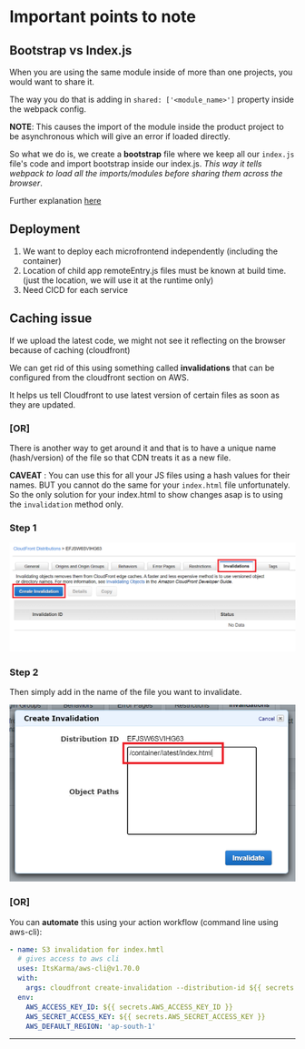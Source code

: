 # Important points to note

## Bootstrap vs Index.js

When you are using the same module inside of more than one projects, you would want to share it.

The way you do that is adding in `shared: ['<module_name>']` property inside the webpack config.

**NOTE**: This causes the import of the module inside the product project to be asynchronous which will give an error if loaded directly.

So what we do is, we create a **bootstrap** file where we keep all our `index.js` file's code and import bootstrap inside our index.js. _This way it tells webpack to load all the imports/modules before sharing them across the browser_.

Further explanation <a href="https://webpack.js.org/concepts/module-federation/">here</a>

## Deployment

1. We want to deploy each microfrontend independently (including the container)
2. Location of child app remoteEntry.js files must be known at build time. (just the location, we will use it at the runtime only)
3. Need CICD for each service

## Caching issue

If we upload the latest code, we might not see it reflecting on the browser because of caching (cloudfront)

We can get rid of this using something called **invalidations** that can be configured from the cloudfront section on AWS.

It helps us tell Cloudfront to use latest version of certain files as soon as they are updated.

### [OR]

There is another way to get around it and that is to have a unique name (hash/version) of the file so that CDN treats it as a new file.

**CAVEAT** : You can use this for all your JS files using a hash values for their names. BUT you cannot do the same for your `index.html` file unfortunately. So the only solution for your index.html to show changes asap is to using the `invalidation` method only.

### Step 1

<p align="center"><img src="https://github.com/karankumarshreds/mfe/blob/master/diagrams/invalidation1.png" width="750"/></p>

### Step 2

Then simply add in the name of the file you want to invalidate.

<p align="center"><img src="https://github.com/karankumarshreds/mfe/blob/master/diagrams/invalidation2.png" width="600"/></p>

### [OR]

You can **automate** this using your action workflow (command line using aws-cli):

```yaml
- name: S3 invalidation for index.hmtl
  # gives access to aws cli
  uses: ItsKarma/aws-cli@v1.70.0
  with:
    args: cloudfront create-invalidation --distribution-id ${{ secrets.AWS_DISTRIBUTION_ID }} --paths "container/latest/index.html"
  env:
    AWS_ACCESS_KEY_ID: ${{ secrets.AWS_ACCESS_KEY_ID }}
    AWS_SECRET_ACCESS_KEY: ${{ secrets.AWS_SECRET_ACCESS_KEY }}
    AWS_DEFAULT_REGION: 'ap-south-1'
```

<hr />
